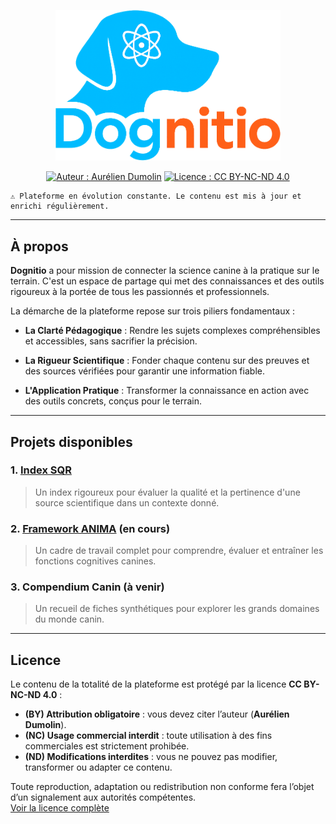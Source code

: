 <div align="center">

  <p align="center">
    <a href="https://aureliendumolin.github.io/dognitio/">
      <img src="docs/assets/branding/logo_dognitio_full_cut.png" alt="Logo Dognitio" width="360" />
    </a>
  </p>
  
  <a href="#"><img alt="Auteur : Aurélien Dumolin" src="https://img.shields.io/badge/Auteur-Aur%C3%A9lien%20Dumolin-blue.svg"></a>
  <a href="https://creativecommons.org/licenses/by-nc-nd/4.0/"><img alt="Licence : CC BY-NC-ND 4.0" src="https://img.shields.io/badge/Licence-CC--BY--NC--ND-orange.svg"></a>
  
</div>

```
⚠️ Plateforme en évolution constante. Le contenu est mis à jour et enrichi régulièrement.
```

---

## À propos

**Dognitio** a pour mission de connecter la science canine à la pratique sur le terrain. C'est un espace de partage qui met des connaissances et des outils rigoureux à la portée de tous les passionnés et professionnels.

La démarche de la plateforme repose sur trois piliers fondamentaux :

- **La Clarté Pédagogique** : Rendre les sujets complexes compréhensibles et accessibles, sans sacrifier la précision.

- **La Rigueur Scientifique** : Fonder chaque contenu sur des preuves et des sources vérifiées pour garantir une information fiable.

- **L'Application Pratique** : Transformer la connaissance en action avec des outils concrets, conçus pour le terrain.

---

## Projets disponibles

### 1. [Index SQR](./docs/sqr_index/sqr_index)  
> Un index rigoureux pour évaluer la qualité et la pertinence d'une source scientifique dans un contexte donné.

### 2. [Framework ANIMA](./docs/anima_framework/) (en cours)
> Un cadre de travail complet pour comprendre, évaluer et entraîner les fonctions cognitives canines.

### 3. Compendium Canin (à venir)
> Un recueil de fiches synthétiques pour explorer les grands domaines du monde canin.

---

## Licence

Le contenu de la totalité de la plateforme est protégé par la licence **CC BY-NC-ND 4.0** : 
- **(BY) Attribution obligatoire** : vous devez citer l’auteur (**Aurélien Dumolin**).  
- **(NC) Usage commercial interdit** : toute utilisation à des fins commerciales est strictement prohibée.  
- **(ND) Modifications interdites** : vous ne pouvez pas modifier, transformer ou adapter ce contenu.  

Toute reproduction, adaptation ou redistribution non conforme fera l’objet d’un signalement aux autorités compétentes.  
[Voir la licence complète](./LICENSE.txt)
